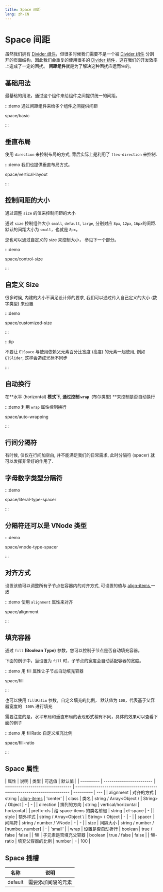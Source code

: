 ```yaml
---
title: Space 间距
lang: zh-CN
---
```


# Space 间距

虽然我们拥有 [Divider 组件](/zh-CN/component/divider)，但很多时候我们需要不是一个被 [Divider 组件](/zh-CN/component/divider) 分割开的页面结构，因此我们会重复的使用很多的 [Divider 组件](/zh-CN/component/divider)，这在我们的开发效率上造成了一定的困扰。 **间距组件**就是为了解决这种困扰应运而生的。

## 基础用法

最基础的用法，通过这个组件来给组件之间提供统一的间距。

:::demo 通过间距组件来给多个组件之间提供间距

space/basic

:::

## 垂直布局

使用 `direction` 来控制布局的方式, 背后实际上是利用了 `flex-direction` 来控制.

:::demo 我们也提供垂直布局方式。

space/vertical-layout

:::

## 控制间距的大小

通过调整 `size` 的值来控制间距的大小

通过 `size` 控制组件大小 `small`, `default`, `large`, 分别对应 `8px`, `12px`, `16px`的间距. 默认的间距大小为 `small`，也就是 `8px`。

您也可以通过自定义的 size 来控制大小， 参见下一个部分。

:::demo

space/control-size

:::

## 自定义 Size

很多时候, 内建的大小不满足设计师的要求, 我们可以通过传入自己定义的大小 (数字类型) 来设置

:::demo

space/customized-size

:::

:::tip

不要让 `ElSpace` 与使用依赖父元素百分比宽度 (高度) 的元素一起使用, 例如 `ElSlider`, 这样会造成光标不同步

:::

## 自动换行

在**水平 (horizontal) **模式下, 通过控制 `wrap `**(布尔类型) **来控制是否自动换行

:::demo 利用 `wrap` 属性控制换行

space/auto-wrapping

:::

## 行间分隔符

有时候, 仅仅在行间加空白, 并不能满足我们的日常需求, 此时分隔符 (spacer) 就可以发挥非常好的作用了.

## 字母数字类型分隔符

:::demo

space/literal-type-spacer

:::

## 分隔符还可以是 VNode 类型

:::demo

space/vnode-type-spacer

:::

## 对齐方式

设置该值可以调整所有子节点在容器内的对齐方式, 可设置的值与 [align-items ](https://developer.mozilla.org/en-US/docs/Web/CSS/align-items)一致

:::demo 使用 `alignment` 属性来对齐

space/alignment

:::

## 填充容器

通过 `fill` **(Boolean Type)** 参数，您可以控制子节点是否自动填充容器。

下面的例子中，当设置为 `fill` 时，子节点的宽度会自动适配容器的宽度。

:::demo 用 fill 属性让子节点自动填充容器

space/fill

:::

也可以使用 `fillRatio` 参数，自定义填充的比例， 默认值为 `100`，代表基于父容器宽度的 ` 100%` 进行填充

需要注意的是，水平布局和垂直布局的表现形式稍有不同，具体的效果可以查看下面的例子

:::demo 用 fillRatio 自定义填充比例

space/fill-ratio

:::

## Space 属性

| 属性       | 说明                      | 类型                               | 可选值                                                                      | 默认值     |
| ---------- | ------------------------- | ---------------------------------- | --------------------------------------------------------------------------- | ---------- | --- |
| alignment  | 对齐的方式                | string                             | [align-items](https://developer.mozilla.org/en-US/docs/Web/CSS/align-items) | 'center'   |
| class      | 类名                      | string / Array<Object \\           | String> / Object                                                            | -          | -   |
| direction  | 排列的方向                | string                             | vertical/horizontal                                                         | horizontal |
| prefix-cls | 给 space-items 的类名前缀 | string                             | el-space                                                                    | -          |
| style      | 额外样式                  | string / Array<Object \\           | String> / Object                                                            | -          | -   |
| spacer     | 间隔符                    | string / number / VNode            | -                                                                           | -          |
| size       | 间隔大小                  | string / number / [number, number] | -                                                                           | 'small'    |
| wrap       | 设置是否自动折行          | boolean                            | true / false                                                                | false      |
| fill       | 子元素是否填充父容器      | boolean                            | true / false                                                                | false      |
| fill-ratio | 填充父容器的比例          | number                             | -                                                                           | 100        |

## Space 插槽

| 名称    | 说明               |
| ------- | ------------------ |
| default | 需要添加间隔的元素 |
